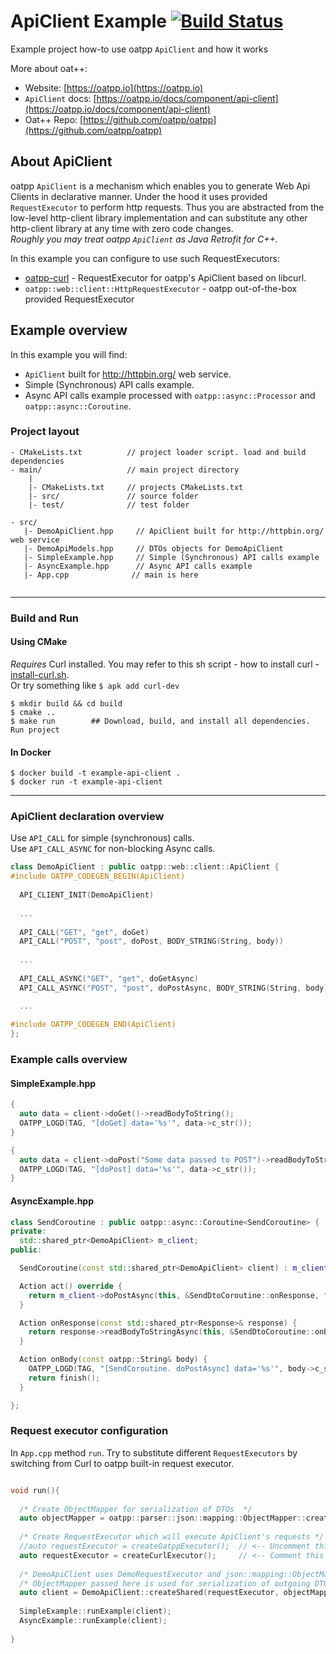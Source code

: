 # ApiClient Example [![Build Status](https://dev.azure.com/lganzzzo/lganzzzo/_apis/build/status/oatpp.example-api-client?branchName=master)](https://dev.azure.com/lganzzzo/lganzzzo/_build?definitionId=14&branchName=master)

Example project how-to use oatpp ```ApiClient``` and how it works

More about oat++:
- Website: [https://oatpp.io](https://oatpp.io)
- ```ApiClient``` docs: [https://oatpp.io/docs/component/api-client](https://oatpp.io/docs/component/api-client)
- Oat++ Repo: [https://github.com/oatpp/oatpp](https://github.com/oatpp/oatpp)

## About ApiClient

oatpp ```ApiClient``` is a mechanism which enables you to generate Web Api Clients in declarative manner.
Under the hood it uses provided ```RequestExecutor``` to perform http requests. Thus you are abstracted from the low-level http-client library implementation and can substitute any other http-client library at any time with zero code changes.  
*Roughly you may treat oatpp ```ApiClient``` as Java Retrofit for C++.*

In this example you can configure to use such RequestExecutors:
- [oatpp-curl](https://github.com/oatpp/oatpp-curl) - RequestExecutor for oatpp's ApiClient based on libcurl.
- ```oatpp::web::client::HttpRequestExecutor``` - oatpp out-of-the-box provided RequestExecutor

## Example overview

In this example you will find: 
- ```ApiClient``` built for http://httpbin.org/ web service.
- Simple (Synchronous) API calls example.
- Async API calls example processed with ```oatpp::async::Processor``` and ```oatpp::async::Coroutine```.

### Project layout

```
- CMakeLists.txt          // project loader script. load and build dependencies 
- main/                   // main project directory
    |
    |- CMakeLists.txt     // projects CMakeLists.txt
    |- src/               // source folder
    |- test/              // test folder

```
```
- src/
   |- DemoApiClient.hpp     // ApiClient built for http://httpbin.org/ web service
   |- DemoApiModels.hpp     // DTOs objects for DemoApiClient
   |- SimpleExample.hpp     // Simple (Synchronous) API calls example
   |- AsyncExample.hpp      // Async API calls example
   |- App.cpp              // main is here
    
```
---

### Build and Run

#### Using CMake

*Requires* Curl installed. You may refer to this sh script - how to install curl - 
[install-curl.sh](https://github.com/oatpp/oatpp-curl/blob/master/utility/install-deps/install-curl.sh).  
Or try something like ```$ apk add curl-dev```

```
$ mkdir build && cd build
$ cmake ..
$ make run        ## Download, build, and install all dependencies. Run project

```

#### In Docker

```
$ docker build -t example-api-client .
$ docker run -t example-api-client
```
---

### ApiClient declaration overview

Use ```API_CALL``` for simple (synchronous) calls.  
Use ```API_CALL_ASYNC``` for non-blocking Async calls.

```c++
class DemoApiClient : public oatpp::web::client::ApiClient {
#include OATPP_CODEGEN_BEGIN(ApiClient)
  
  API_CLIENT_INIT(DemoApiClient)
  
  ...
  
  API_CALL("GET", "get", doGet)
  API_CALL("POST", "post", doPost, BODY_STRING(String, body))
  
  ...
  
  API_CALL_ASYNC("GET", "get", doGetAsync)
  API_CALL_ASYNC("POST", "post", doPostAsync, BODY_STRING(String, body))

  ...
  
#include OATPP_CODEGEN_END(ApiClient)
};
```

### Example calls overview

#### SimpleExample.hpp

```c++
{
  auto data = client->doGet()->readBodyToString();
  OATPP_LOGD(TAG, "[doGet] data='%s'", data->c_str());
}

{
  auto data = client->doPost("Some data passed to POST")->readBodyToString();
  OATPP_LOGD(TAG, "[doPost] data='%s'", data->c_str());
}
```

#### AsyncExample.hpp

```c++
class SendCoroutine : public oatpp::async::Coroutine<SendCoroutine> {
private:
  std::shared_ptr<DemoApiClient> m_client;
public:

  SendCoroutine(const std::shared_ptr<DemoApiClient> client) : m_client(client) {}

  Action act() override {
    return m_client->doPostAsync(this, &SendDtoCoroutine::onResponse, "<POST-DATA-HERE>");
  }

  Action onResponse(const std::shared_ptr<Response>& response) {
    return response->readBodyToStringAsync(this, &SendDtoCoroutine::onBody);
  }

  Action onBody(const oatpp::String& body) {
    OATPP_LOGD(TAG, "[SendCoroutine. doPostAsync] data='%s'", body->c_str());
    return finish();
  }

};
```

### Request executor configuration

In ```App.cpp``` method ```run```.
Try to substitute different ```RequestExecutors``` by switching from Curl to oatpp built-in request executor.

```c++

void run(){
  
  /* Create ObjectMapper for serialization of DTOs  */
  auto objectMapper = oatpp::parser::json::mapping::ObjectMapper::createShared();
  
  /* Create RequestExecutor which will execute ApiClient's requests */
  //auto requestExecutor = createOatppExecutor();  // <-- Uncomment this
  auto requestExecutor = createCurlExecutor();     // <-- Comment this
  
  /* DemoApiClient uses DemoRequestExecutor and json::mapping::ObjectMapper */
  /* ObjectMapper passed here is used for serialization of outgoing DTOs */
  auto client = DemoApiClient::createShared(requestExecutor, objectMapper);
  
  SimpleExample::runExample(client);
  AsyncExample::runExample(client);
  
}

```
